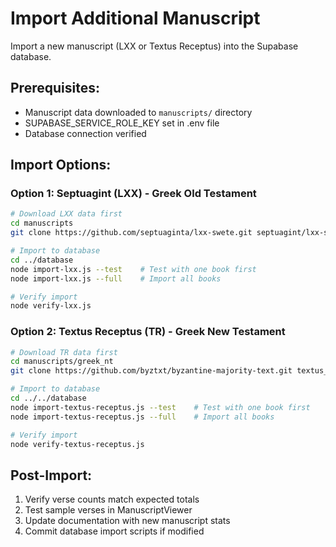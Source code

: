 # Import Additional Manuscript

Import a new manuscript (LXX or Textus Receptus) into the Supabase database.

## Prerequisites:

- Manuscript data downloaded to `manuscripts/` directory
- SUPABASE_SERVICE_ROLE_KEY set in .env file
- Database connection verified

## Import Options:

### Option 1: Septuagint (LXX) - Greek Old Testament
```bash
# Download LXX data first
cd manuscripts
git clone https://github.com/septuaginta/lxx-swete.git septuagint/lxx-swete

# Import to database
cd ../database
node import-lxx.js --test    # Test with one book first
node import-lxx.js --full    # Import all books

# Verify import
node verify-lxx.js
```

### Option 2: Textus Receptus (TR) - Greek New Testament
```bash
# Download TR data first
cd manuscripts/greek_nt
git clone https://github.com/byztxt/byzantine-majority-text.git textus_receptus

# Import to database
cd ../../database
node import-textus-receptus.js --test    # Test with one book first
node import-textus-receptus.js --full    # Import all books

# Verify import
node verify-textus-receptus.js
```

## Post-Import:

1. Verify verse counts match expected totals
2. Test sample verses in ManuscriptViewer
3. Update documentation with new manuscript stats
4. Commit database import scripts if modified

